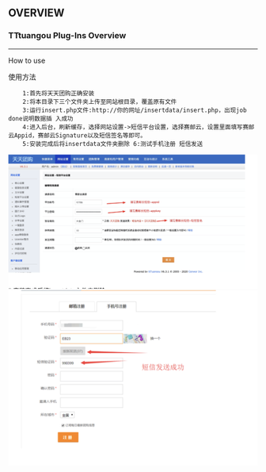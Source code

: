 ## OVERVIEW

### TTtuangou Plug-Ins Overview

------

How to use

使用方法

		1:首先将天天团购正确安装
		2:将本目录下三个文件夹上传至网站根目录，覆盖原有文件
		3:运行insert.php文件:http://你的网址/insertdata/insert.php，出现job done说明数据插 入成功
		4:进入后台，刷新缓存，选择网站设置->短信平台设置，选择赛邮云，设置里面填写赛邮云Appid，赛邮云Signature以及短信签名等即可。
		5:安装完成后将insertdata文件夹删除 6:测试手机注册 短信发送
![Submail](./markdown/1.png)
![Submail](./markdown/2.png)
